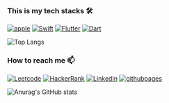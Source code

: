 ### This is my tech stacks 🛠
[![apple](https://img.shields.io/badge/ios-%23000000.svg?&style=for-the-badge&logo=apple&logoColor=white)](https://developer.apple.com/)
[![Swift](https://img.shields.io/badge/swift-%23FA7343.svg?&style=for-the-badge&logo=swift&logoColor=white)](https://developer.apple.com/swift/)
[![Flutter](https://img.shields.io/badge/Flutter-%2302569B.svg?style=for-the-badge&logo=Flutter&logoColor=white)](https://flutter.dev/)
[![Dart](https://img.shields.io/badge/dart-%230175C2.svg?style=for-the-badge&logo=dart&logoColor=white)](https://dart.dev/)

![Top Langs](https://github-readme-stats.vercel.app/api/top-langs/?username=9oya&layout=compact)

### How to reach me 📫
[![Leetcode](https://img.shields.io/badge/leetcode-%23FFA116.svg?&style=for-the-badge&logo=leetcode&logoColor=black)](https://leetcode.com/9oya)
[![HackerRank](https://img.shields.io/badge/hackerrank-%232EC866.svg?&style=for-the-badge&logo=hackerrank&logoColor=white)](https://www.hackerrank.com/eido9oya)
[![LinkedIn](https://img.shields.io/badge/linkedin-%230A66C2.svg?&style=for-the-badge&logo=linkedin&logoColor=white)](https://www.linkedin.com/in/eunsang-lee-2661281a1)
[![githubpages](https://img.shields.io/badge/GitHubPages-222222.svg?&style=for-the-badge&logo=githubpages&logoColor=white)](https://9oya.github.io/)

<!--
**9oya/9oya** is a ✨ _special_ ✨ repository because its `README.md` (this file) appears on your GitHub profile.

Here are some ideas to get you started:

- 🔭 I’m currently working on ...
- 🌱 I’m currently learning ...
- 👯 I’m looking to collaborate on ...
- 🤔 I’m looking for help with ...
- 💬 Ask me about ...
- 📫 How to reach me: ...
- 😄 Pronouns: ...
- ⚡ Fun fact: ...
-->


![Anurag's GitHub stats](https://github-readme-stats.vercel.app/api?username=9oya&show_icons=true&theme=transparent)
